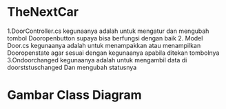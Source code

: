 # TheNextCar
1.DoorController.cs kegunaanya adalah untuk mengatur dan mengubah tombol  Dooropenbutton supaya bisa berfungsi dengan baik 
2. Model Door.cs kegunaanya adalah untuk menampakkan atau menampilkan Dooropenstate agar sesuai dengan kegunaanya apabila ditekan tombolnya
3.Ondoorchanged kegunaanya adalah untuk mengambil data di doorststuschanged Dan mengubah statusnya 



# Gambar Class Diagram




